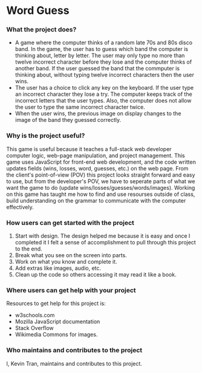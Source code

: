 # Word Guess 

### What the project does?
- A game where the computer thinks of a random late 70s and 80s disco band. In the game, the user has to guess which band the computer is thinking about, letter by letter. The user may only type no more than twelve incorrect character before they lose and the computer thinks of another band. If the user guessed the band that the commputer is thinking about, without typing twelve incorrect characters then the user wins. 
- The user has a choice to click any key on the keyboard. If the user type an incorrect character they lose a try. The computer keeps track of the incorrect letters that the user types. Also, the computer does not allow the user to type the same incorrect character twice. 
- When the user wins, the previous image on display changes to the image of the band they guessed correctly. 

### Why is the project useful?
This game is useful because it teaches a full-stack web developer computer logic, web-page manipulation, and project management. This game uses JavaScript for front-end web development, and the code written updates fields (wins, losses, word, guesses, etc.) on the web page. From the client's point-of-view (POV) this project looks straight forward and easy to use, but from the developer's POV, we have to seperate parts of what we want the game to do (update wins/losses/guesses/words/images). Working on this game has taught me how to find and use resourses outside of class, build understanding on the grammar to communicate with the computer effectively. 

### How users can get started with the project
1. Start with design. The design helped me because it is easy and once I completed it I felt a sense of accomplishment to pull through this project to the end. 
2. Break what you see on the screen into parts.
3. Work on what you know and complete it. 
4. Add extras like images, audio, etc. 
5. Clean up the code so others accessing it may read it like a book.

### Where users can get help with your project
Resources to get help for this project is:
- w3schools.com
- Mozilla JavaScript documentation
- Stack Overflow
- Wikimedia Commons for images.

### Who maintains and contributes to the project
I, Kevin Tran, maintains and contributes to this project. 
